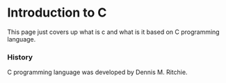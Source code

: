 ﻿# Introduction to C
This page just covers up what is c and what is it based on C programming language.

### History
C programming language was developed by Dennis M. Ritchie.